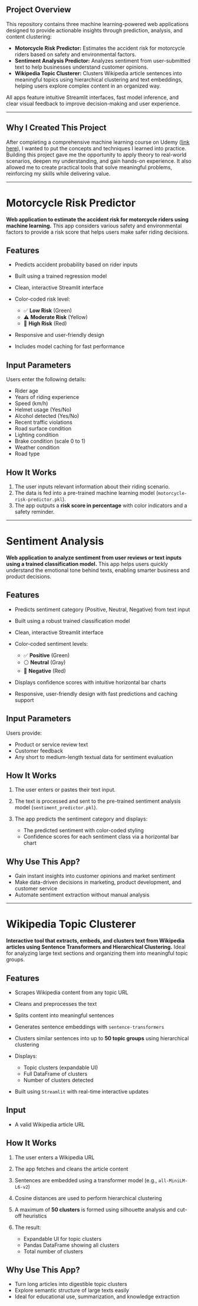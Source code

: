 ## Project Overview

This repository contains three machine learning-powered web applications designed to provide actionable insights through prediction, analysis, and content clustering:

* **Motorcycle Risk Predictor:** Estimates the accident risk for motorcycle riders based on safety and environmental factors.
* **Sentiment Analysis Predictor:** Analyzes sentiment from user-submitted text to help businesses understand customer opinions.
* **Wikipedia Topic Clusterer:** Clusters Wikipedia article sentences into meaningful topics using hierarchical clustering and text embeddings, helping users explore complex content in an organized way.

All apps feature intuitive Streamlit interfaces, fast model inference, and clear visual feedback to improve decision-making and user experience.

---

## Why I Created This Project

After completing a comprehensive machine learning course on Udemy ([link here](https://www.udemy.com/course/machinelearning)), I wanted to put the concepts and techniques I learned into practice. Building this project gave me the opportunity to apply theory to real-world scenarios, deepen my understanding, and gain hands-on experience. It also allowed me to create practical tools that solve meaningful problems, reinforcing my skills while delivering value.

---

# Motorcycle Risk Predictor

**Web application to estimate the accident risk for motorcycle riders using machine learning.**
This app considers various safety and environmental factors to provide a risk score that helps users make safer riding decisions.

## Features

* Predicts accident probability based on rider inputs
* Built using a trained regression model
* Clean, interactive Streamlit interface
* Color-coded risk level:

  * ✅ **Low Risk** (Green)
  * ⚠️ **Moderate Risk** (Yellow)
  * 🔴 **High Risk** (Red)
* Responsive and user-friendly design
* Includes model caching for fast performance

## Input Parameters

Users enter the following details:

* Rider age
* Years of riding experience
* Speed (km/h)
* Helmet usage (Yes/No)
* Alcohol detected (Yes/No)
* Recent traffic violations
* Road surface condition
* Lighting condition
* Brake condition (scale 0 to 1)
* Weather condition
* Road type

## How It Works

1. The user inputs relevant information about their riding scenario.
2. The data is fed into a pre-trained machine learning model (`motorcycle-risk-predictor.pkl`).
3. The app outputs a **risk score in percentage** with color indicators and a safety reminder.

---

# Sentiment Analysis

**Web application to analyze sentiment from user reviews or text inputs using a trained classification model.**
This app helps users quickly understand the emotional tone behind texts, enabling smarter business and product decisions.

## Features

* Predicts sentiment category (Positive, Neutral, Negative) from text input
* Built using a robust trained classification model
* Clean, interactive Streamlit interface
* Color-coded sentiment levels:

  * ✅ **Positive** (Green)
  * ⚪ **Neutral** (Gray)
  * 🔴 **Negative** (Red)
* Displays confidence scores with intuitive horizontal bar charts
* Responsive, user-friendly design with fast predictions and caching support

## Input Parameters

Users provide:

* Product or service review text
* Customer feedback
* Any short to medium-length textual data for sentiment evaluation

## How It Works

1. The user enters or pastes their text input.
2. The text is processed and sent to the pre-trained sentiment analysis model (`sentiment_predictor.pkl`).
3. The app predicts the sentiment category and displays:

   * The predicted sentiment with color-coded styling
   * Confidence scores for each sentiment class via a horizontal bar chart

## Why Use This App?

* Gain instant insights into customer opinions and market sentiment
* Make data-driven decisions in marketing, product development, and customer service
* Automate sentiment extraction without manual analysis

---

# Wikipedia Topic Clusterer

**Interactive tool that extracts, embeds, and clusters text from Wikipedia articles using Sentence Transformers and Hierarchical Clustering.**
Ideal for analyzing large text sections and organizing them into meaningful topic groups.

## Features

* Scrapes Wikipedia content from any topic URL
* Cleans and preprocesses the text
* Splits content into meaningful sentences
* Generates sentence embeddings with `sentence-transformers`
* Clusters similar sentences into up to **50 topic groups** using hierarchical clustering
* Displays:

  * Topic clusters (expandable UI)
  * Full DataFrame of clusters
  * Number of clusters detected
* Built using `Streamlit` with real-time interactive updates

## Input

* A valid Wikipedia article URL

## How It Works

1. The user enters a Wikipedia URL
2. The app fetches and cleans the article content
3. Sentences are embedded using a transformer model (e.g., `all-MiniLM-L6-v2`)
4. Cosine distances are used to perform hierarchical clustering
5. A maximum of **50 clusters** is formed using silhouette analysis and cut-off heuristics
6. The result:

   * Expandable UI for topic clusters
   * Pandas DataFrame showing all clusters
   * Total number of clusters

## Why Use This App?

* Turn long articles into digestible topic clusters
* Explore semantic structure of large texts easily
* Ideal for educational use, summarization, and knowledge extraction

